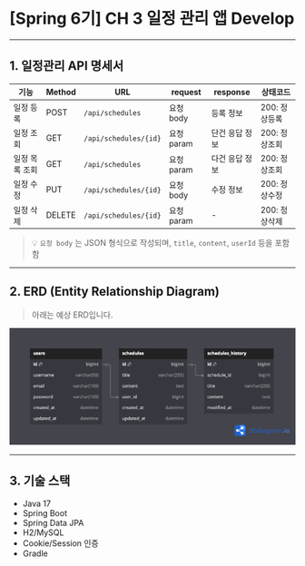
# [Spring 6기] CH 3 일정 관리 앱 Develop

---

## 1. 일정관리 API 명세서

| 기능     | Method | URL                  | request      | response     | 상태코드        |
|----------|--------|----------------------|---------------|--------------|------------------|
| 일정 등록 | POST   | `/api/schedules`     | 요청 body     | 등록 정보     | 200: 정상등록     |
| 일정 조회 | GET    | `/api/schedules/{id}` | 요청 param    | 단건 응답 정보 | 200: 정상조회     |
| 일정 목록 조회 | GET | `/api/schedules`   | 요청 param    | 다건 응답 정보 | 200: 정상조회     |
| 일정 수정 | PUT    | `/api/schedules/{id}` | 요청 body     | 수정 정보     | 200: 정상수정     |
| 일정 삭제 | DELETE | `/api/schedules/{id}` | 요청 param    | -            | 200: 정상삭제     |

> 💡 `요청 body` 는 JSON 형식으로 작성되며, `title`, `content`, `userId` 등을 포함함

---

## 2. ERD (Entity Relationship Diagram)

> 아래는 예상 ERD입니다.

![ERD 이미지](src/img/dbdiagram.png)


---

## 3. 기술 스택
- Java 17
- Spring Boot
- Spring Data JPA
- H2/MySQL
- Cookie/Session 인증
- Gradle
